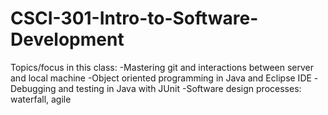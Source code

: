 # CSCI-301-Intro-to-Software-Development

Topics/focus in this class:
-Mastering git and interactions between server and local machine
-Object oriented programming in Java and Eclipse IDE
-Debugging and testing in Java with JUnit
-Software design processes: waterfall, agile
